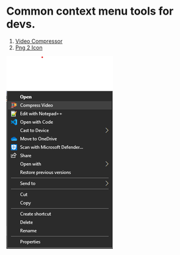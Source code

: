 # Common context menu tools for devs.

1. [Video Compressor](./VideoCompressor/Readme.md)
2. [Png 2 Icon](./Png2Icon/Readme.md)


![video compressor](./VideoCompressor/VideoCompressor.png)
